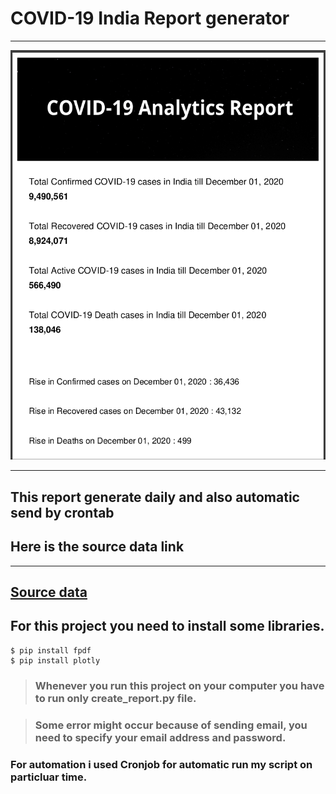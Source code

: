 # **COVID-19 India Report generator**

---
![Cover Page](./image/cover-page.png)

--- 

## This report generate daily and also automatic send by crontab 

## Here is the source data link

---

## [Source data](https://github.com/covid19india/api.git)

## For this project you need to install some libraries.


```
$ pip install fpdf
$ pip install plotly
```

> ### Whenever you run this project on your computer you have to run only create_report.py file.

> ### Some error might occur because of sending email, you need to specify your email address and password.


### For automation i used Cronjob for automatic run my script on particluar time.

